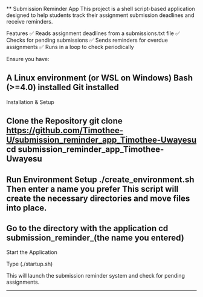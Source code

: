 ** Submission Reminder App
This project is a shell script-based application designed to help students track their assignment submission deadlines and receive reminders.

Features
✅ Reads assignment deadlines from a submissions.txt file
✅ Checks for pending submissions
✅ Sends reminders for overdue assignments
✅ Runs in a loop to check periodically

Ensure you have:

A Linux environment (or WSL on Windows)
Bash (>=4.0) installed
Git installed
----------
Installation & Setup

Clone the Repository
git clone https://github.com/Timothee-U/submission_reminder_app_Timothee-Uwayesu
cd submission_reminder_app_Timothee-Uwayesu
----------
Run Environment Setup
./create_environment.sh
Then enter a name you prefer
This script will create the necessary directories and move files into place.
-----------
Go to the directory with the application
cd submission_reminder_(the name you entered)
-----------
Start the Application

Type (./startup.sh)

This will launch the submission reminder system and check for pending assignments.
**************
